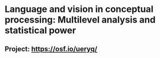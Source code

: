# Language and vision in conceptual processing: Multilevel analysis and statistical power

## Project: https://osf.io/ueryq/

